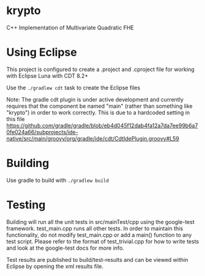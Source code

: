 krypto
======

C++ Implementation of Multivariate Quadratic FHE 

Using Eclipse
==========

This project is configured to create a .project and .cproject file for working with Eclipse Luna with CDT 8.2+

Use the 	``./gradlew cdt`` task to create the Eclipse files

Note: The gradle cdt plugin is under active development and currently requires that the component be named "main" (rather than something like "krypto") in order to work correctly. This is due to a hardcoded setting in this file https://github.com/gradle/gradle/blob/eb4d045f12dab4fa12a7da7ee99b6a70fe024a66/subprojects/ide-native/src/main/groovy/org/gradle/ide/cdt/CdtIdePlugin.groovy#L59 


Building
==========

Use gradle to build with ``./gradlew build``

Testing
==========

Building will run all the unit tests in src/mainTest/cpp using the google-test framework. test_main.cpp runs all other tests. In order to maintain this functionality, do not modify test_main.cpp or add a main() function to any test script. Please refer to the format of test_trivial.cpp for how to write tests and look at the google-test docs for more info.

Test results are published to build/test-results and can be viewed within Eclipse by opening the xml results file.